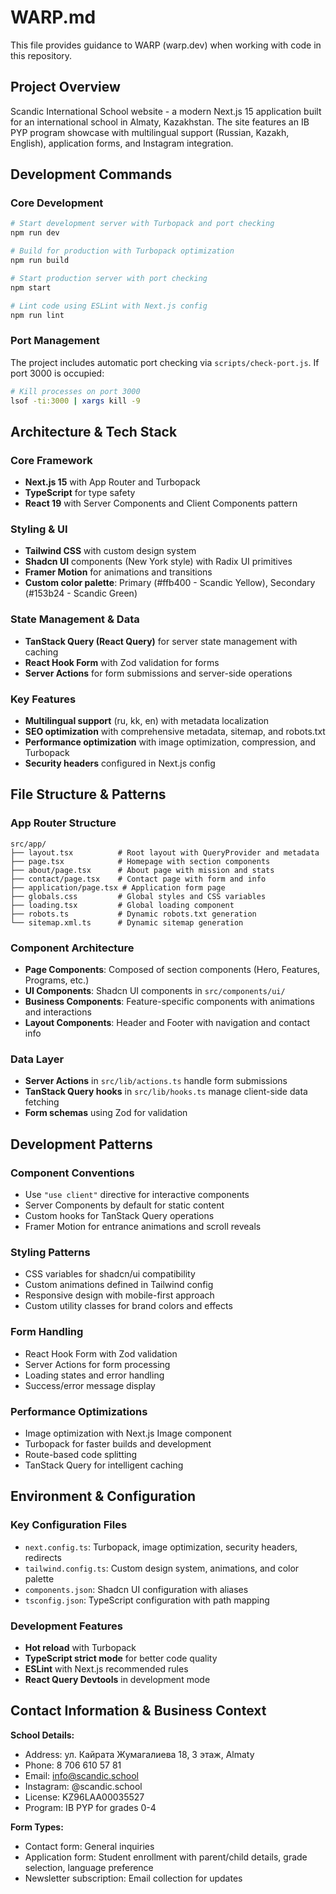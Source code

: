 # WARP.md

This file provides guidance to WARP (warp.dev) when working with code in this repository.

## Project Overview

Scandic International School website - a modern Next.js 15 application built for an international school in Almaty, Kazakhstan. The site features an IB PYP program showcase with multilingual support (Russian, Kazakh, English), application forms, and Instagram integration.

## Development Commands

### Core Development
```bash
# Start development server with Turbopack and port checking
npm run dev

# Build for production with Turbopack optimization
npm run build

# Start production server with port checking
npm start

# Lint code using ESLint with Next.js config
npm run lint
```

### Port Management
The project includes automatic port checking via `scripts/check-port.js`. If port 3000 is occupied:
```bash
# Kill processes on port 3000
lsof -ti:3000 | xargs kill -9
```

## Architecture & Tech Stack

### Core Framework
- **Next.js 15** with App Router and Turbopack
- **TypeScript** for type safety
- **React 19** with Server Components and Client Components pattern

### Styling & UI
- **Tailwind CSS** with custom design system
- **Shadcn UI** components (New York style) with Radix UI primitives
- **Framer Motion** for animations and transitions
- **Custom color palette**: Primary (#ffb400 - Scandic Yellow), Secondary (#153b24 - Scandic Green)

### State Management & Data
- **TanStack Query (React Query)** for server state management with caching
- **React Hook Form** with Zod validation for forms
- **Server Actions** for form submissions and server-side operations

### Key Features
- **Multilingual support** (ru, kk, en) with metadata localization
- **SEO optimization** with comprehensive metadata, sitemap, and robots.txt
- **Performance optimization** with image optimization, compression, and Turbopack
- **Security headers** configured in Next.js config

## File Structure & Patterns

### App Router Structure
```
src/app/
├── layout.tsx          # Root layout with QueryProvider and metadata
├── page.tsx            # Homepage with section components
├── about/page.tsx      # About page with mission and stats
├── contact/page.tsx    # Contact page with form and info
├── application/page.tsx # Application form page
├── globals.css         # Global styles and CSS variables
├── loading.tsx         # Global loading component
├── robots.ts           # Dynamic robots.txt generation
└── sitemap.xml.ts      # Dynamic sitemap generation
```

### Component Architecture
- **Page Components**: Composed of section components (Hero, Features, Programs, etc.)
- **UI Components**: Shadcn UI components in `src/components/ui/`
- **Business Components**: Feature-specific components with animations and interactions
- **Layout Components**: Header and Footer with navigation and contact info

### Data Layer
- **Server Actions** in `src/lib/actions.ts` handle form submissions
- **TanStack Query hooks** in `src/lib/hooks.ts` manage client-side data fetching
- **Form schemas** using Zod for validation

## Development Patterns

### Component Conventions
- Use `"use client"` directive for interactive components
- Server Components by default for static content
- Custom hooks for TanStack Query operations
- Framer Motion for entrance animations and scroll reveals

### Styling Patterns
- CSS variables for shadcn/ui compatibility
- Custom animations defined in Tailwind config
- Responsive design with mobile-first approach
- Custom utility classes for brand colors and effects

### Form Handling
- React Hook Form with Zod validation
- Server Actions for form processing
- Loading states and error handling
- Success/error message display

### Performance Optimizations
- Image optimization with Next.js Image component
- Turbopack for faster builds and development
- Route-based code splitting
- TanStack Query for intelligent caching

## Environment & Configuration

### Key Configuration Files
- `next.config.ts`: Turbopack, image optimization, security headers, redirects
- `tailwind.config.ts`: Custom design system, animations, and color palette
- `components.json`: Shadcn UI configuration with aliases
- `tsconfig.json`: TypeScript configuration with path mapping

### Development Features
- **Hot reload** with Turbopack
- **TypeScript strict mode** for better code quality  
- **ESLint** with Next.js recommended rules
- **React Query Devtools** in development mode

## Contact Information & Business Context

**School Details:**
- Address: ул. Кайрата Жумагалиева 18, 3 этаж, Almaty
- Phone: 8 706 610 57 81
- Email: info@scandic.school
- Instagram: @scandic.school
- License: KZ96LAA00035527
- Program: IB PYP for grades 0-4

**Form Types:**
- Contact form: General inquiries
- Application form: Student enrollment with parent/child details, grade selection, language preference
- Newsletter subscription: Email collection for updates
